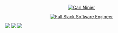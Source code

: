 <p align="center">
<a href="https://github.com/carlminier">
  <img src="https://readme-typing-svg.demolab.com?font=Fira+Code&size=30&pause=1000&center=true&vCenter=true&multiline=true&repeat=false&width=435&lines=Carl+Minier" alt="Carl Minier" /></a>
</p>

<p align="center">
  <a href="https://github.com/carlminier">
    <img src="https://readme-typing-svg.demolab.com?font=Fira+Code&pause=1000&center=true&vCenter=true&width=435&lines=Full-Stack+Software+Engineer;Forever+a+Student%2C+Forever+Evolving." alt="Full Stack Software Engineer" /></a>
</p>

[![](https://img.shields.io/badge/Javascript-FFD43B?style=for-the-badge&logo=javascript&logoColor=darkgreen)](https://www.javascript.com/) [![](https://img.shields.io/badge/React.js-FF6F00?style=for-the-badge&logo=React&logoColor=white)](https://react.dev/) [![](https://img.shields.io/badge/Csharp-FFD43B?style=for-the-badge&logo=Csharp&logoColor=purple)](https://learn.microsoft.com/en-us/dotnet/csharp/tour-of-csharp/) 
